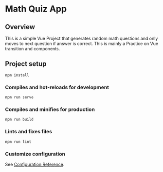 # Math Quiz App
## Overview
This is a simple Vue Project that generates random math questions and only moves to next question if answer is correct.
This is mainly a Practice on Vue transition and components.

## Project setup
```
npm install
```

### Compiles and hot-reloads for development
```
npm run serve
```

### Compiles and minifies for production
```
npm run build
```

### Lints and fixes files
```
npm run lint
```

### Customize configuration
See [Configuration Reference](https://cli.vuejs.org/config/).
